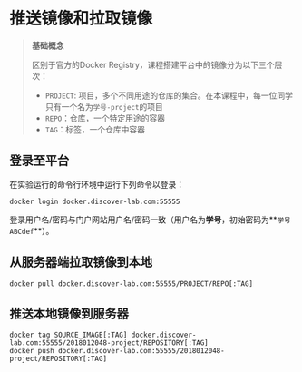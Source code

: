 # 推送镜像和拉取镜像

> **基础概念**
>
> 区别于官方的Docker Registry，课程搭建平台中的镜像分为以下三个层次：
>
> * `PROJECT`: 项目，多个不同用途的仓库的集合。在本课程中，每一位同学只有一个名为`学号-project`的项目
> * `REPO`：仓库，一个特定用途的容器
> * `TAG`：标签，一个仓库中容器

## 登录至平台

在实验运行的命令行环境中运行下列命令以登录：

```shell
docker login docker.discover-lab.com:55555
```

登录用户名/密码与门户网站用户名/密码一致（用户名为**学号**，初始密码为**`学号ABCdef`**）。

## 从服务器端拉取镜像到本地

```shell
docker pull docker.discover-lab.com:55555/PROJECT/REPO[:TAG]
```



## 推送本地镜像到服务器

```shell
docker tag SOURCE_IMAGE[:TAG] docker.discover-lab.com:55555/2018012048-project/REPOSITORY[:TAG]
docker push docker.discover-lab.com:55555/2018012048-project/REPOSITORY[:TAG]
```


